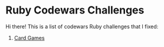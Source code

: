 # Ruby Codewars Challenges

Hi there!
This is a list of codewars Ruby challenges that I fixed:

1. [Card Games](https://github.com/abdoachhoubi/ruby-codewars/tree/main/Cards%20Game)
